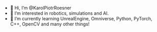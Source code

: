- 👋 Hi, I’m @KarolPiotrRoesner
- 👀 I’m interested in robotics, simulations and AI.
- 🌱 I’m currently learning UnrealEngine, Omniverse, Python, PyTorch, C++, OpenCV and many other things!

<!---
KarolPiotrRoesner/KarolPiotrRoesner is a ✨ special ✨ repository because its `README.md` (this file) appears on your GitHub profile.
You can click the Preview link to take a look at your changes.
--->
